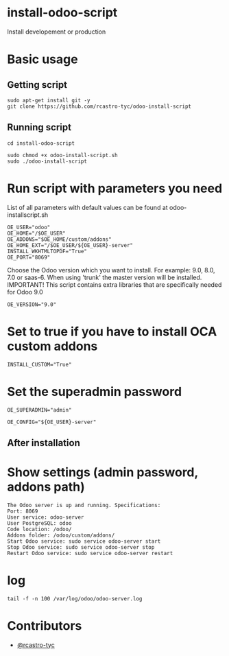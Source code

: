 # install-odoo-script

Install developement or production

# Basic usage

## Getting script

    sudo apt-get install git -y
    git clone https://github.com/rcastro-tyc/odoo-install-script

## Running script

    cd install-odoo-script

    sudo chmod +x odoo-install-script.sh
    sudo ./odoo-install-script

# Run script with parameters you need
List of all parameters with default values can be found at odoo-installscript.sh

    OE_USER="odoo"
    OE_HOME="/$OE_USER"
    OE_ADDONS="$OE_HOME/custom/addons"
    OE_HOME_EXT="/$OE_USER/${OE_USER}-server"
    INSTALL_WKHTMLTOPDF="True"
    OE_PORT="8069"

Choose the Odoo version which you want to install. For example: 9.0, 8.0, 7.0 or saas-6. When using 'trunk' the master version will be installed.
IMPORTANT! This script contains extra libraries that are specifically needed for Odoo 9.0

    OE_VERSION="9.0"

# Set to true if you have to install OCA custom addons
    INSTALL_CUSTOM="True"

# Set the superadmin password
    OE_SUPERADMIN="admin"

    OE_CONFIG="${OE_USER}-server"

## After installation

# Show settings (admin password, addons path)

    The Odoo server is up and running. Specifications:
    Port: 8069
    User service: odoo-server
    User PostgreSQL: odoo
    Code location: /odoo/
    Addons folder: /odoo/custom/addons/
    Start Odoo service: sudo service odoo-server start
    Stop Odoo service: sudo service odoo-server stop
    Restart Odoo service: sudo service odoo-server restart

# log
    tail -f -n 100 /var/log/odoo/odoo-server.log


# Contributors

* [@rcastro-tyc](https://github.com/rcastro-tyc)
